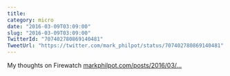 ```yaml
---
title: 
category: micro
date: "2016-03-09T03:09:00"
slug: "2016-03-09T03:09:00"
TwitterId: "707402780869140481"
TweetUrl: "https://twitter.com/mark_philpot/status/707402780869140481"
---
```


My thoughts on Firewatch
[markphilpot.com/posts/2016/03/…](https://markphilpot.com/posts/2016/03/08/firewatch/)
